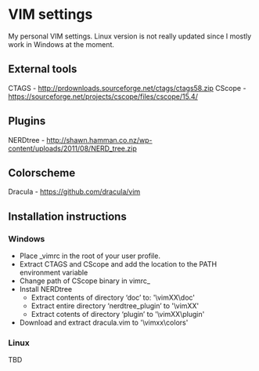# VIM settings

My personal VIM settings. Linux version is not really updated since I mostly work in Windows at the moment.

## External tools

CTAGS - http://prdownloads.sourceforge.net/ctags/ctags58.zip
CScope - https://sourceforge.net/projects/cscope/files/cscope/15.4/

## Plugins

NERDtree - http://shawn.hamman.co.nz/wp-content/uploads/2011/08/NERD_tree.zip

## Colorscheme

Dracula - https://github.com/dracula/vim

## Installation instructions

### Windows
- Place _vimrc in the root of your user profile.
- Extract CTAGS and CScope and add the location to the PATH environment variable
- Change path of CScope binary in vimrc_
- Install NERDtree
  - Extract contents of directory ‘doc’ to: '<viminstallationdir>\vimXX\doc'
  - Extract entire directory ‘nerdtree_plugin’ to '<viminstallationdir>\vimXX\'
  - Extract cotents of directory ‘plugin’ to '<viminstallationdir>\vimXX\plugin\'
- Download and extract dracula.vim to '<viminstallationdir>\vimxx\colors\'

### Linux
TBD
